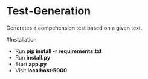 # Test-Generation

Generates a compehension test based on a given text.

#Installation
 - Run **pip install -r requirements.txt**
 - Run **install.py**
 - Start **app.py**
 - Visit **localhost:5000**